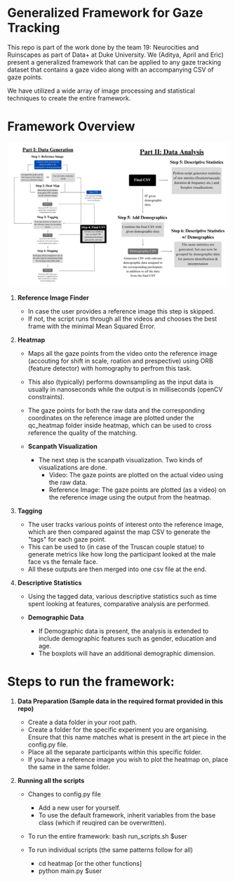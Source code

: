 # Generalized Framework for Gaze Tracking
This repo is part of the work done by the team 19: Neurocities and Ruinscapes as part of Data+ at Duke University. We (Aditya, April and Eric) present a generalized framework that can be applied to any gaze tracking dataset that contains a gaze video along with an accompanying CSV of gaze points. 

We have utilized a wide array of image processing and statistical techniques to create the entire framework. 

# Framework Overview
![Alt text](Flowchart.jpg "Title")

1. **Reference Image Finder**
    - In case the user provides a reference image this step is skipped. 
    - If not, the script runs through all the videos and chooses the best frame with the minimal Mean Squared Error. 

2. **Heatmap**
    - Maps all the gaze points from the video onto the reference image (accouting for shift in scale, roation and prespective) using ORB (feature detector) with homography to perfrom this task. 
    - This also (typically) performs downsampling as the input data is usually in nanoseconds while the output is in milliseconds (openCV constraints). 
    - The gaze points for both the raw data and the corresponding coordinates on the reference image are plotted under the qc_heatmap folder inside heatmap, which can be used to cross reference the quality of the matching.

    - **Scanpath Visualization**
        - The next step is the scanpath visualization. Two kinds of visualizations are done. 
            - Video: The gaze points are plotted on the actual video using the raw data. 
            - Reference Image: The gaze points are plotted (as a video) on the reference image using the output from the heatmap. 

3. **Tagging**
    - The user tracks various points of interest onto the reference image, which are then compared against the map CSV to generate the "tags" for each gaze point. 
    - This can be used to (in case of the Truscan couple statue) to generate metrics like how long the participant looked at the male face vs the female face. 
    - All these outputs are then merged into one csv file at the end. 

4. **Descriptive Statistics**
    - Using the tagged data, various descriptive statistics such as time spent looking at features, comparative analysis are performed. 

    - **Demographic Data**
        - If Demographic data is present, the analysis is extended to include demographic features such as gender, education and age. 
        - The boxplots will have an additional demographic dimension.




# Steps to run the framework: 

1. **Data Preparation (Sample data in the required format provided in this repo)**
    - Create a data folder in your root path. 
    - Create a folder for the specific experiment you are organising. Ensure that this name matches what is present in the art piece in the config.py file. 
    - Place all the separate participants within this specific folder. 
    - If you have a reference image you wish to plot the heatmap on, place the same in the same folder. 

2. **Running all the scripts**
    - Changes to config.py file 
        - Add a new user for yourself. 
        - To use the default framework, inherit variables from the base class (which if reuqired can be overwritten). 

    - To run the entire framework: bash run_scripts.sh $user
    - To run individual scripts (the same patterns follow for all)
        - cd heatmap [or the other functions]
        - python main.py $user